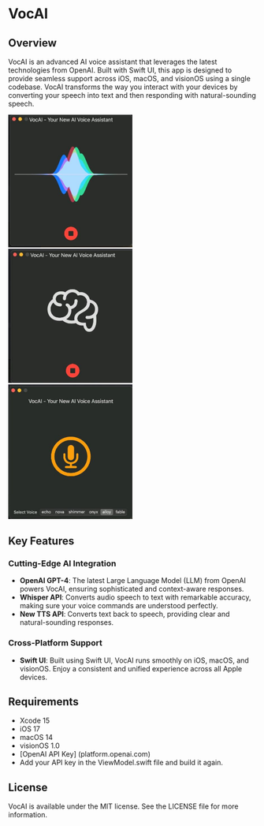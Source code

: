 # VocAI

## Overview
VocAI is an advanced AI voice assistant that leverages the latest technologies from OpenAI. Built with Swift UI, this app is designed to provide seamless support across iOS, macOS, and visionOS using a single codebase. VocAI transforms the way you interact with your devices by converting your speech into text and then responding with natural-sounding speech.

<img src="img1.jpeg" width="252"/>

<img src="img2.jpeg" width="252"/>

<img src="img3.jpeg" width="252"/>

## Key Features

### Cutting-Edge AI Integration
- **OpenAI GPT-4**: The latest Large Language Model (LLM) from OpenAI powers VocAI, ensuring sophisticated and context-aware responses.
- **Whisper API**: Converts audio speech to text with remarkable accuracy, making sure your voice commands are understood perfectly.
- **New TTS API**: Converts text back to speech, providing clear and natural-sounding responses.

### Cross-Platform Support
- **Swift UI**: Built using Swift UI, VocAI runs smoothly on iOS, macOS, and visionOS. Enjoy a consistent and unified experience across all Apple devices.

## Requirements

- Xcode 15
- iOS 17
- macOS 14
- visionOS 1.0
- [OpenAI API Key] (platform.openai.com) 
- Add your API key in the ViewModel.swift file and build it again.

## License

VocAI is available under the MIT license. See the LICENSE file for more information.